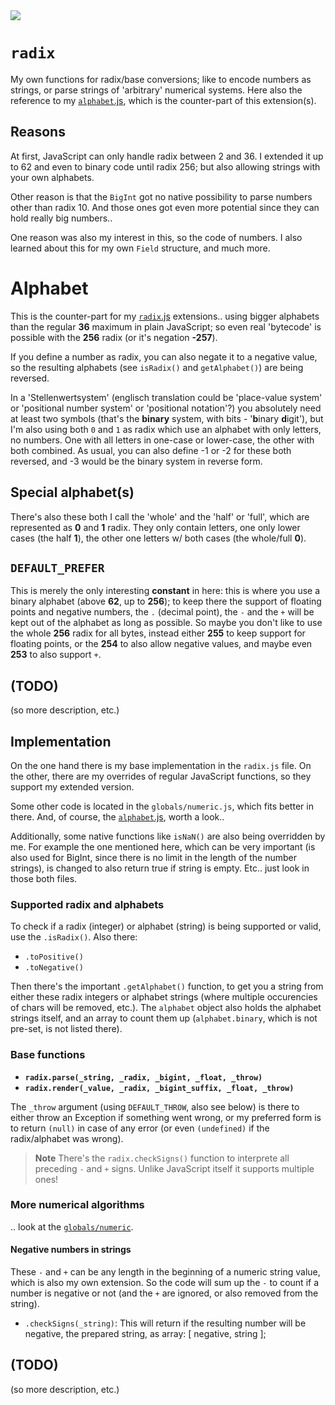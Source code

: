 <img src="https://kekse.biz/github.php?draw&text=`radix`&override=github:v4" />

# **`radix`**
My own functions for radix/base conversions; like to encode numbers as strings, or parse strings of 'arbitrary' numerical systems.
Here also the reference to my [`alphabet`.js](alphabet.md), which is the counter-part of this extension(s).

## Reasons
At first, JavaScript can only handle radix between 2 and 36. I extended it up to 62 and even to binary code until radix 256; but
also allowing strings with your own alphabets.

Other reason is that the `BigInt` got no native possibility to parse numbers other than radix 10. And those ones got even more
potential since they can hold really big numbers..

One reason was also my interest in this, so the code of numbers. I also learned about this for my own `Field` structure, and
much more.

# Alphabet
This is the counter-part for my [`radix`.js](radix.md) extensions.. using bigger alphabets than the regular **36** maximum
in plain JavaScript; so even real 'bytecode' is possible with the **256** radix (or it's negation **-257**).

If you define a number as radix, you can also negate it to a negative value, so the resulting alphabets (see `isRadix()` and
`getAlphabet()`) are being reversed.

In a 'Stellenwertsystem' (englisch translation could be 'place-value system' or 'positional number system' or 'positional notation'?)
you absolutely need at least two symbols (that's the **binary** system, with bits - '**b**inary **d**igit'), but I'm also using both
`0` and `1` as radix which use an alphabet with only letters, no numbers. One with all letters in one-case or lower-case, the other
with both combined. As usual, you can also define -1 or -2 for these both reversed, and -3 would be the binary system in reverse form.

## Special alphabet(s)
There's also these both I call the 'whole' and the 'half' or 'full', which are represented as **0** and **1** radix.
They only contain letters, one only lower cases (the half **1**), the other one letters w/ both cases (the whole/full **0**).

## `DEFAULT_PREFER`
This is merely the only interesting **constant** in here: this is where you use a binary alphabet (above **62**, up to **256**);
to keep there the support of floating points and negative numbers, the `.` (decimal point), the `-` and the `+` will be kept out
of the alphabet as long as possible. So maybe you don't like to use the whole **256** radix for all bytes, instead either **255**
to keep support for floating points, or the **254** to also allow negative values, and maybe even **253** to also support `+`.

## (TODO)
(so more description, etc.)

## Implementation
On the one hand there is my base implementation in the `radix.js` file. On the other, there are my overrides of regular JavaScript
functions, so they support my extended version.

Some other code is located in the `globals/numeric.js`, which fits better in there. And, of course, the [`alphabet`.js](alphabet.md),
worth a look..

Additionally, some native functions like `isNaN()` are also being overridden by me. For example the one mentioned here, which can
be very important (is also used for BigInt, since there is no limit in the length of the number strings), is changed to also return
true if string is empty. Etc.. just look in those both files.

### Supported radix and alphabets
To check if a radix (integer) or alphabet (string) is being supported or valid, use the `.isRadix()`. Also there:

* `.toPositive()`
* `.toNegative()`

Then there's the important `.getAlphabet()` function, to get you a string from either these radix integers or alphabet strings (where
multiple occurencies of chars will be removed, etc.). The `alphabet` object also holds the alphabet strings itself, and an array to
count them up (`alphabet.binary`, which is not pre-set, is not listed there).

### Base functions
* **`radix.parse(_string, _radix, _bigint, _float, _throw)`**
* **`radix.render(_value, _radix, _bigint_suffix, _float, _throw)`**

The `_throw` argument (using `DEFAULT_THROW`, also see below) is there to either throw an Exception if something went wrong, or my
preferred form is to return `(null)` in case of any error (or even `(undefined)` if the radix/alphabet was wrong).

> **Note**
> There's the `radix.checkSigns()` function to interprete all preceding `-` and `+` signs.
> Unlike JavaScript itself it supports multiple ones!

### More numerical algorithms
.. look at the [`globals/numeric`](globals/numeric.md).

#### Negative numbers in strings
These `-` and `+` can be any length in the beginning of a numeric string value, which is also my own extension. So the code will
sum up the `-` to count if a number is negative or not (and the `+` are ignored, or also removed from the string).

* `.checkSigns(_string)`: This will return if the resulting number will be negative, the prepared string, as array: [ negative, string ];

## (TODO)
(so more description, etc.)
